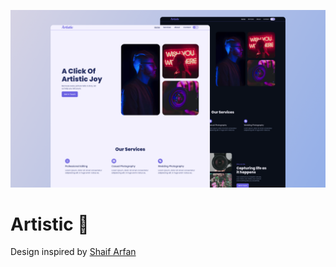 ![](./readmeImg/banner.png)

# Artistic 📸

Design inspired by [Shaif Arfan](http://instagram.com/shaifarfan08/)
